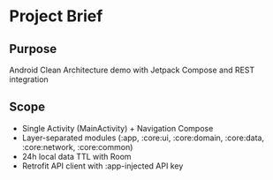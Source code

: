 # Project Brief

## Purpose
Android Clean Architecture demo with Jetpack Compose and REST integration

## Scope
- Single Activity (MainActivity) + Navigation Compose
- Layer-separated modules (:app, :core:ui, :core:domain, :core:data, :core:network, :core:common)
- 24h local data TTL with Room
- Retrofit API client with :app-injected API key
